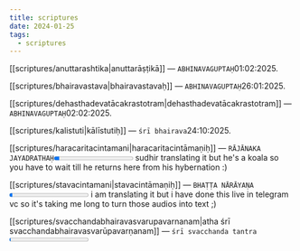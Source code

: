 ```yaml
---
title: scriptures
date: 2024-01-25
tags: 
  - scriptures
---
```


[[scriptures/anuttarashtika|anuttarāṣṭikā]] — `ABHINAVAGUPTAḤ`01:02:2025.

[[scriptures/bhairavastava|bhairavastavaḥ]] — `ABHINAVAGUPTAḤ`26:01:2025.

[[scriptures/dehasthadevatācakrastotram|dehasthadevatācakrastotram]] — `ABHINAVAGUPTAḤ`02:02:2025.

[[scriptures/kalistuti|kālīstutiḥ]] — `śrī bhairava`24:10:2025.

[[scriptures/haracaritacintamani|haracaritacintāmaṇiḥ]] — `RĀJĀNAKA JAYADRATHAḤ`<progress id="file" max="100" value="07">07%</progress> sudhir translating it but he's a koala so you have to wait till he returns here from his hybernation :)

[[scriptures/stavacintamani|stavacintāmaṇiḥ]] — `BHAṬṬA NĀRĀYAṆA`<progress id="file" max="100" value="04">04%</progress> i am translating it but i have done this live in telegram vc so it's taking me long to turn those audios into text ;)

[[scriptures/svacchandabhairavasvarupavarnanam|atha śrī svacchandabhairavasvarūpavarṇanam]] — `śrī svacchanda tantra`<progress id="file" max="100" value="02">02%</progress> 



